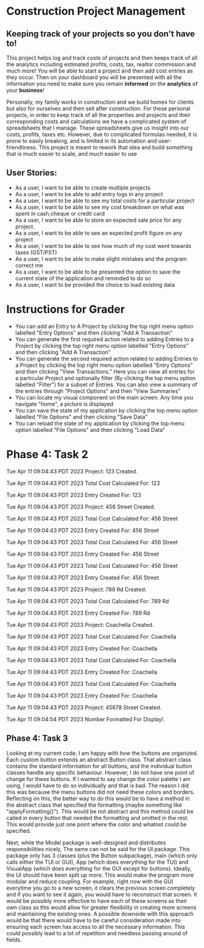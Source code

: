 # Construction Project Management 

## Keeping track of your projects so you don't have to!

This project helps log and track costs of projects and then 
keeps track of all the analytics including estimated profits,
costs, tax, realtor commission and much more! You will be able
to start a project and then add cost entries as they occur. 
Then on your dashboard you will be presented with all the 
information you need to make sure you remain **informed** on the 
**analytics** of your **business**!

Personally, my family works in construction and we 
build homes for clients but also for ourselves and then sell after construction. For these personal projects, in order to keep 
track of all the properties and projects and their 
corresponding costs and calculations we have a complicated 
system of spreadsheets that I manage. These spreadsheets 
give us insight into our costs, profits, taxes etc. 
However, due to complicated formulas needed, it is prone 
to easily breaking, and is limited in its automation and 
user-friendliness. This project is meant to rework that idea
and build something that is much easier to scale, and much easier
to use 
## User Stories:

- As a user, I want to be able to create multiple projects
- As a user, I want to be able to add entry logs in any project
- As a user, I want to be able to see my total costs for a particular project
- As a user, I want to be able to see my cost breakdown on what was spent in cash,cheque or credit card
- As a user, I want to be able to store an expected sale price for any project.
- As a user, I want to be able to see an expected profit figure on any project
- As a user, I want to be able to see how much of my cost went towards taxes (GST/PST)
- As a user, I want to be able to make slight mistakes and the program correct me
- As a user, I want to be able to be presented the option to save the current state of the application and reminded to 
do so
- As a user, I want to be provided the choice to load existing data

# Instructions for Grader

- You can add an Entry to A Project by clicking the top right menu option labelled "Entry Options" and then clicking 
   "Add A Transaction"
- You can generate the first required action related to adding Entries to a Project by clicking the top right menu option 
labelled "Entry Options" and then clicking
  "Add A Transaction"
- You can generate the second required action related to adding Entries to a Project by clicking the top right menu option
labelled "Entry Options" and then clicking "View Transactions." Here you can view all entries for a particular Project 
and optionally filter (By clicking the top menu option labelled "Filter") for a subset of Entries. You can also view
a summary of the entries through "Project Options" and then "View Summaries"
- You can locate my visual component on the main screen. Any time you navigate "home", a picture is displayed
- You can save the state of my application by clicking the top menu option labelled "File Options" and then clicking 
"Save Data"
- You can reload the state of my application by clicking the top menu option labelled "File Options" and then clicking
  "Load Data"

# Phase 4: Task 2
Tue Apr 11 09:04:43 PDT 2023
Project: 123 Created.

Tue Apr 11 09:04:43 PDT 2023
Total Cost Calculated For: 123

Tue Apr 11 09:04:43 PDT 2023
Entry Created For: 123

Tue Apr 11 09:04:43 PDT 2023
Project: 456 Street Created.

Tue Apr 11 09:04:43 PDT 2023
Total Cost Calculated For: 456 Street

Tue Apr 11 09:04:43 PDT 2023
Entry Created For: 456 Street

Tue Apr 11 09:04:43 PDT 2023
Total Cost Calculated For: 456 Street

Tue Apr 11 09:04:43 PDT 2023
Entry Created For: 456 Street

Tue Apr 11 09:04:43 PDT 2023
Total Cost Calculated For: 456 Street

Tue Apr 11 09:04:43 PDT 2023
Entry Created For: 456 Street

Tue Apr 11 09:04:43 PDT 2023
Project: 789 Rd Created.

Tue Apr 11 09:04:43 PDT 2023
Total Cost Calculated For: 789 Rd

Tue Apr 11 09:04:43 PDT 2023
Entry Created For: 789 Rd

Tue Apr 11 09:04:43 PDT 2023
Project: Coachella Created.

Tue Apr 11 09:04:43 PDT 2023
Total Cost Calculated For: Coachella

Tue Apr 11 09:04:43 PDT 2023
Entry Created For: Coachella

Tue Apr 11 09:04:43 PDT 2023
Total Cost Calculated For: Coachella

Tue Apr 11 09:04:43 PDT 2023
Entry Created For: Coachella

Tue Apr 11 09:04:43 PDT 2023
Total Cost Calculated For: Coachella

Tue Apr 11 09:04:43 PDT 2023
Entry Created For: Coachella

Tue Apr 11 09:04:43 PDT 2023
Project: 45678 Street Created.

Tue Apr 11 09:04:54 PDT 2023
Number Formatted For Display!.

## Phase 4: Task 3
Looking at my current code, I am happy with how the buttons are organized. Each custom button extends an abstract
Button class. That abstract class contains the standard information for all buttons, and the individual button classes
handle any specific behaviour. However, I do not have one point of change for these buttons. If I wanted to say change 
the color palette I am using, I would have to do so individually and that is bad. The reason I did this was because the 
menu buttons did not need these colors and borders. Reflecting on this, the better way to do this would be to have a 
method in the abstract class that specified the formatting (maybe something like "applyFormatting()"). This would be not
abstract and this method could be called in every button that needed the formatting and omitted in the rest. This would
provide just one point where the color and whatnot could be specified.

Next, while the Model package is well-designed and distributes responsibilities nicely, The same can not be said for the
UI package. This package only has 3 classes (plus the Button subpackage), main (which only calls either the TUI or GUI),
App (which does everything for the TUI) and VisualApp (which does everything for the GUI except for buttons). Ideally, 
the UI should have been split up more. This would make the program more modular and reduce coupling. For example, right 
now with the GUI everytime you go to a new screen, it clears the previous screen completely and if you want to see it 
again, you would have to reconstruct that screen. It would be possibly more effective to have each of these screens as 
their own class as this would allow for greater flexibility in creating more screens and maintaining the existing ones.
A possible downside with this approach would be that there would have to be careful consideration made into ensuring 
each screen has access to all the necessary information. This could possibly lead to a lot of repetition and needless 
passing around of fields.
